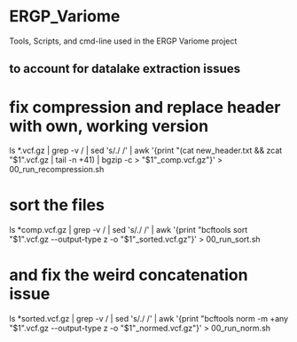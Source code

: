# ERGP_Variome
Tools, Scripts, and cmd-line used in the ERGP Variome project


## to account for datalake extraction issues ##
# fix compression and replace header with own, working version
ls *.vcf.gz | grep -v / | sed 's/\./ /' | awk '{print "(cat new_header.txt && zcat "$1".vcf.gz | tail -n +41) | bgzip -c > "$1"_comp.vcf.gz"}' > 00_run_recompression.sh

# sort the files
ls *comp.vcf.gz | grep -v / | sed 's/\./ /' | awk '{print "bcftools sort "$1".vcf.gz --output-type z -o "$1"_sorted.vcf.gz"}' > 00_run_sort.sh

# and fix the weird concatenation issue
ls *sorted.vcf.gz | grep -v / | sed 's/\./ /' | awk '{print "bcftools norm -m +any "$1".vcf.gz --output-type z -o "$1"_normed.vcf.gz"}' > 00_run_norm.sh
